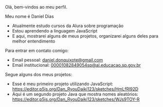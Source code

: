 Olá, bem-vindos ao meu perfil.

Meu nome é Daniel Dias
- Atualmente estudo cursos da Alura sobre programação
- Estou aprendendo a linguagem JavaScript
- E aqui, mostrarei alguns de meus projetos, organizarei alguns deles para melhor entendimento

Para entrar em contato comigo:
- Email pessoal: daniel.donquixote@gmail.com
- Email institucional: 00001082849054sp@al.educacao.sp.gov.br

Segue alguns dos meus projetos:
- Esse é meu primeiro projeto utilizando JavaScript: https://editor.p5js.org/Dan_RyouDaiki123/sketches/HmLfRl92D
- Aqui é um segundo projeto Java que mostra nomes aleatórios: https://editor.p5js.org/Dan_RyouDaiki123/sketches/WJs9TOY-R
